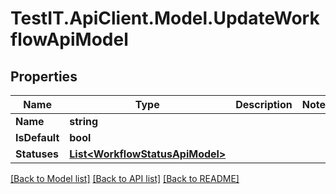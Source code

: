 # TestIT.ApiClient.Model.UpdateWorkflowApiModel

## Properties

Name | Type | Description | Notes
------------ | ------------- | ------------- | -------------
**Name** | **string** |  | 
**IsDefault** | **bool** |  | 
**Statuses** | [**List&lt;WorkflowStatusApiModel&gt;**](WorkflowStatusApiModel.md) |  | 

[[Back to Model list]](../README.md#documentation-for-models) [[Back to API list]](../README.md#documentation-for-api-endpoints) [[Back to README]](../README.md)

